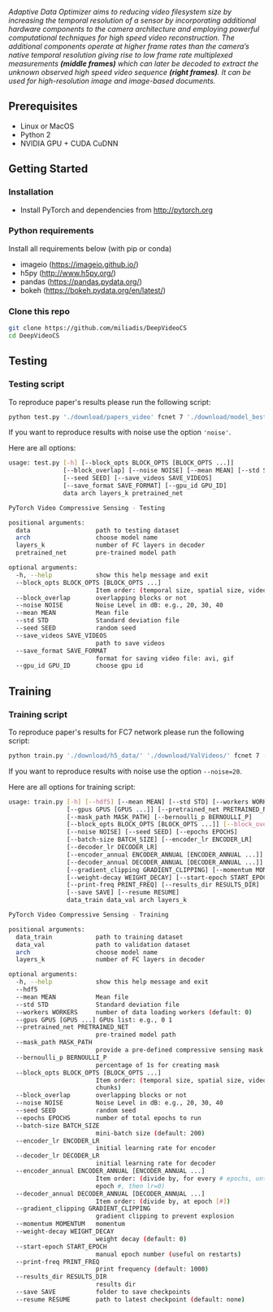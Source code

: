 
<i>Adaptive Data Optimizer aims to reducing video filesystem size by increasing the temporal resolution of a sensor by incorporating additional hardware components to the camera architecture and employing powerful computational techniques for high speed video reconstruction. The additional components operate at higher frame rates than the camera’s native temporal resolution giving rise to low frame rate multiplexed measurements <b>(middle frames)</b> which can later be decoded to extract the unknown observed high speed video sequence <b>(right frames)</b>. It can be used for high-resolution image and image-based documents.</i>



## Prerequisites
- Linux or MacOS
- Python 2
- NVIDIA GPU + CUDA CuDNN


## Getting Started
### Installation
- Install PyTorch and dependencies from http://pytorch.org


### Python requirements

Install all requirements below (with pip or conda)

- imageio (https://imageio.github.io/)
- h5py (http://www.h5py.org/)
- pandas (https://pandas.pydata.org/)
- bokeh (https://bokeh.pydata.org/en/latest/)


### Clone this repo
```bash
git clone https://github.com/miliadis/DeepVideoCS
cd DeepVideoCS
```

## Testing

### Testing script

To reproduce paper's results please run the following script:

```bash
python test.py './download/papers_video' fcnet 7 './download/model_best.pth.tar' --save_videos='./output_videos' --gpu_id 0
```

If you want to reproduce results with noise use the option `'noise'`.

Here are all options:

```bash
usage: test.py [-h] [--block_opts BLOCK_OPTS [BLOCK_OPTS ...]]
               [--block_overlap] [--noise NOISE] [--mean MEAN] [--std STD]
               [--seed SEED] [--save_videos SAVE_VIDEOS]
               [--save_format SAVE_FORMAT] [--gpu_id GPU_ID]
               data arch layers_k pretrained_net

PyTorch Video Compressive Sensing - Testing

positional arguments:
  data                  path to testing dataset
  arch                  choose model name
  layers_k              number of FC layers in decoder
  pretrained_net        pre-trained model path

optional arguments:
  -h, --help            show this help message and exit
  --block_opts BLOCK_OPTS [BLOCK_OPTS ...]
                        Item order: (temporal size, spatial size, video chunks)
  --block_overlap       overlapping blocks or not
  --noise NOISE         Noise Level in dB: e.g., 20, 30, 40
  --mean MEAN           Mean file
  --std STD             Standard deviation file
  --seed SEED           random seed
  --save_videos SAVE_VIDEOS
                        path to save videos
  --save_format SAVE_FORMAT
                        format for saving video file: avi, gif
  --gpu_id GPU_ID       choose gpu id

```

## Training

### Training script

To reproduce paper's results for FC7 network please run the following script:

```bash
python train.py './download/h5_data/' './download/ValVideos/' fcnet 7 --hdf5 --encoder_lr=0.0 --decoder_lr=0.01 --decoder_annual 0.1 400 --bernoulli_p=50 --save='10M_50_7_mask_non_trained' --epochs=600 --gpus 0
```

If you want to reproduce results with noise use the option `--noise=20`.

Here are all options for training script:

```bash
usage: train.py [-h] [--hdf5] [--mean MEAN] [--std STD] [--workers WORKERS]
                [--gpus GPUS [GPUS ...]] [--pretrained_net PRETRAINED_NET]
                [--mask_path MASK_PATH] [--bernoulli_p BERNOULLI_P]
                [--block_opts BLOCK_OPTS [BLOCK_OPTS ...]] [--block_overlap]
                [--noise NOISE] [--seed SEED] [--epochs EPOCHS]
                [--batch-size BATCH_SIZE] [--encoder_lr ENCODER_LR]
                [--decoder_lr DECODER_LR]
                [--encoder_annual ENCODER_ANNUAL [ENCODER_ANNUAL ...]]
                [--decoder_annual DECODER_ANNUAL [DECODER_ANNUAL ...]]
                [--gradient_clipping GRADIENT_CLIPPING] [--momentum MOMENTUM]
                [--weight-decay WEIGHT_DECAY] [--start-epoch START_EPOCH]
                [--print-freq PRINT_FREQ] [--results_dir RESULTS_DIR]
                [--save SAVE] [--resume RESUME]
                data_train data_val arch layers_k

PyTorch Video Compressive Sensing - Training

positional arguments:
  data_train            path to training dataset
  data_val              path to validation dataset
  arch                  choose model name
  layers_k              number of FC layers in decoder

optional arguments:
  -h, --help            show this help message and exit
  --hdf5
  --mean MEAN           Mean file
  --std STD             Standard deviation file
  --workers WORKERS     number of data loading workers (default: 0)
  --gpus GPUS [GPUS ...] GPUs list: e.g., 0 1
  --pretrained_net PRETRAINED_NET
                        pre-trained model path
  --mask_path MASK_PATH
                        provide a pre-defined compressive sensing mask
  --bernoulli_p BERNOULLI_P
                        percentage of 1s for creating mask
  --block_opts BLOCK_OPTS [BLOCK_OPTS ...]
                        Item order: (temporal size, spatial size, video
                        chunks)
  --block_overlap       overlapping blocks or not
  --noise NOISE         Noise Level in dB: e.g., 20, 30, 40
  --seed SEED           random seed
  --epochs EPOCHS       number of total epochs to run
  --batch-size BATCH_SIZE
                        mini-batch size (default: 200)
  --encoder_lr ENCODER_LR
                        initial learning rate for encoder
  --decoder_lr DECODER_LR
                        initial learning rate for decoder
  --encoder_annual ENCODER_ANNUAL [ENCODER_ANNUAL ...]
                        Item order: (divide by, for every # epochs, until
                        epoch #, then lr=0)
  --decoder_annual DECODER_ANNUAL [DECODER_ANNUAL ...]
                        Item order: (divide by, at epoch [#])
  --gradient_clipping GRADIENT_CLIPPING
                        gradient clipping to prevent explosion
  --momentum MOMENTUM   momentum
  --weight-decay WEIGHT_DECAY
                        weight decay (default: 0)
  --start-epoch START_EPOCH
                        manual epoch number (useful on restarts)
  --print-freq PRINT_FREQ
                        print frequency (default: 1000)
  --results_dir RESULTS_DIR
                        results dir
  --save SAVE           folder to save checkpoints
  --resume RESUME       path to latest checkpoint (default: none)

```

